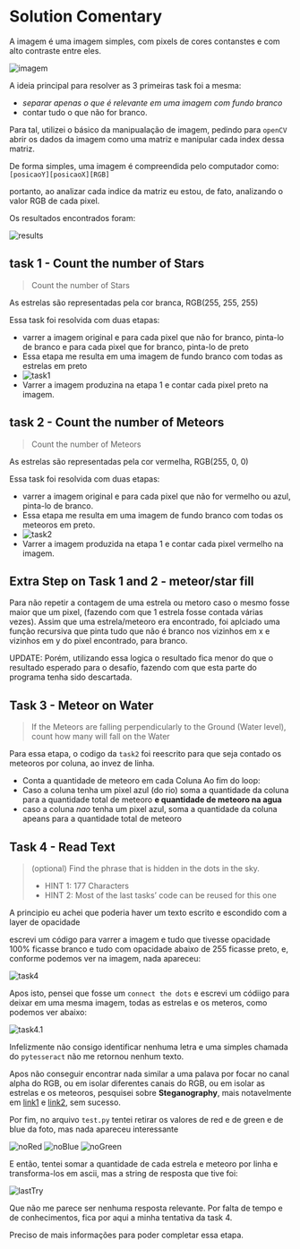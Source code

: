 # Solution Comentary

A imagem é uma imagem simples, com pixels de cores contanstes e com alto contraste entre eles.

![imagem](ORIGINAL_PIC.png)

A ideia principal para resolver as 3 primeiras task foi a mesma:
- *separar apenas o que é relevante em uma imagem com fundo branco*
- contar tudo o que não for branco.

Para tal, utilizei o básico da manipualação de imagem, pedindo para `openCV` abrir os dados da imagem como uma matriz e manipular cada index dessa matriz.

De forma simples, uma imagem é compreendida pelo computador como:
`[posicaoY][posicaoX][RGB]`

portanto, ao analizar cada indice da matriz eu estou, de fato, analizando o valor RGB de cada pixel.

Os resultados encontrados foram:

![results](results.png)

## task 1 - Count the number of Stars

> Count the number of Stars

As estrelas são representadas pela cor branca, RGB(255, 255, 255)

Essa task foi resolvida com duas etapas:
-  varrer a imagem original e para cada pixel que não for branco, pinta-lo de branco e para cada pixel que for branco, pinta-lo de preto
  - Essa etapa me resulta em uma imagem de fundo branco com todas as estrelas em preto
  - ![task1](./OUTPUT_IMAGES/blackStarsOnWhite.png)
- Varrer a imagem produzina na etapa 1 e contar cada pixel preto na imagem.

## task 2 - Count the number of Meteors

> Count the number of Meteors

As estrelas são representadas pela cor vermelha, RGB(255, 0, 0)

Essa task foi resolvida com duas etapas:
-  varrer a imagem original e para cada pixel que não for vermelho ou azul, pinta-lo de branco.
  - Essa etapa me resulta em uma imagem de fundo branco com todas os meteoros em preto.
  - ![task2](./OUTPUT_IMAGES/redMeteorsAndRiver.png)
- Varrer a imagem produzida na etapa 1 e contar cada pixel vermelho na imagem.

## Extra Step on Task 1 and 2 - meteor/star fill

Para não repetir a contagem de uma estrela ou metoro caso o mesmo fosse maior que um pixel, (fazendo com que 1 estrela fosse contada várias vezes). Assim que uma estrela/meteoro era encontrado, foi aplciado uma função recursiva que pinta tudo que não é branco nos vizinhos em x e vizinhos em y do pixel encontrado, para branco.

UPDATE: Porém, utilizando essa logica o resultado fica menor do que o resultado esperado para o desafío, fazendo com que esta parte do programa tenha sido descartada.

## Task 3 - Meteor on Water

> If the Meteors are falling perpendicularly to the Ground (Water level), count how many will fall on the Water

Para essa etapa, o codigo da `task2` foi reescrito para que seja contado os meteoros por coluna, ao invez de linha.
- Conta a quantidade de meteoro em cada Coluna
Ao fim do loop:
- Caso a coluna tenha um pixel azul (do rio) soma a quantidade da coluna para a quantidade total de meteoro **e quantidade de meteoro na agua**
- caso a coluna *nao* tenha um pixel azul, soma a quantidade da coluna apeans para a quantidade total de meteoro


## Task 4 - Read Text

> (optional) Find the phrase that is hidden in the dots in the sky. 
>   - HINT 1: 177 Characters
>   - HINT 2: Most of the last tasks’ code can be reused for this one

A principio eu achei que poderia haver um texto escrito e escondido com a layer de opacidade

escrevi um código para varrer a imagem e tudo que tivesse opacidade 100% ficasse branco e tudo com opacidade abaixo de 255 ficasse preto, e, conforme podemos ver na imagem, nada apareceu:

![task4](OUTPUT_IMAGES/lowAlphaOnly.png)

Apos isto, pensei que fosse um `connect the dots` e escrevi um códiigo para deixar em uma mesma imagem, todas as estrelas e os meteros, como podemos ver abaixo:

![task4.1](OUTPUT_IMAGES/dotsOnWhite.png)

Infelizmente não consigo identificar nenhuma letra e uma simples chamada do `pytesseract` não me retornou nenhum texto.

Apos não conseguir encontrar nada similar a uma palava por focar no canal alpha do RGB, ou em isolar diferentes canais do RGB, ou em isolar as estrelas e os meteoros, pesquisei sobre **Steganography**, mais notavelmente em [link1](https://ctfs.github.io/resources/topics/steganography/invisible-text/README.html) e [link2](https://www.geeksforgeeks.org/image-steganography-using-opencv-in-python/), sem sucesso.

Por fim, no arquivo `test.py` tentei retirar os valores de red e de green e de blue da foto, mas nada apareceu interessante

![noRed](testOUTPUT/noRed.png)
![noBlue](testOUTPUT/noBlue.png)
![noGreen](testOUTPUT/noGreen.png)

E então, tentei somar a quantidade de cada estrela e meteoro por linha e transforma-los em ascii, mas a string de resposta que tive foi:

![lastTry](lastPhraseTry.png)

Que não me parece ser nenhuma resposta relevante.
Por falta de tempo e de conhecimentos, fica por aqui a minha tentativa da task 4.

Preciso de mais informações para poder completar essa etapa.

